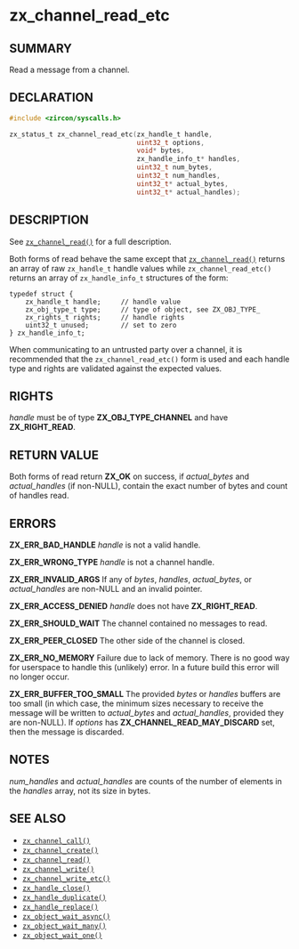 # zx_channel_read_etc

## SUMMARY

<!-- Contents of this heading updated by update-docs-from-fidl, do not edit. -->

Read a message from a channel.

## DECLARATION

<!-- Contents of this heading updated by update-docs-from-fidl, do not edit. -->

```c
#include <zircon/syscalls.h>

zx_status_t zx_channel_read_etc(zx_handle_t handle,
                                uint32_t options,
                                void* bytes,
                                zx_handle_info_t* handles,
                                uint32_t num_bytes,
                                uint32_t num_handles,
                                uint32_t* actual_bytes,
                                uint32_t* actual_handles);
```

## DESCRIPTION

See [`zx_channel_read()`] for a full description.

Both forms of read behave the same except that [`zx_channel_read()`] returns an
array of raw `zx_handle_t` handle values while `zx_channel_read_etc()` returns
an array of `zx_handle_info_t` structures of the form:

```
typedef struct {
    zx_handle_t handle;     // handle value
    zx_obj_type_t type;     // type of object, see ZX_OBJ_TYPE_
    zx_rights_t rights;     // handle rights
    uint32_t unused;        // set to zero
} zx_handle_info_t;
```

When communicating to an untrusted party over a channel, it is recommended
that the `zx_channel_read_etc()` form is used and each handle type and rights
are validated against the expected values.

## RIGHTS

<!-- Contents of this heading updated by update-docs-from-fidl, do not edit. -->

*handle* must be of type **ZX_OBJ_TYPE_CHANNEL** and have **ZX_RIGHT_READ**.

## RETURN VALUE

Both forms of read return **ZX_OK** on success, if *actual_bytes*
and *actual_handles* (if non-NULL), contain the exact number of bytes
and count of handles read.

## ERRORS

**ZX_ERR_BAD_HANDLE**  *handle* is not a valid handle.

**ZX_ERR_WRONG_TYPE**  *handle* is not a channel handle.

**ZX_ERR_INVALID_ARGS**  If any of *bytes*, *handles*, *actual_bytes*, or
*actual_handles* are non-NULL and an invalid pointer.

**ZX_ERR_ACCESS_DENIED**  *handle* does not have **ZX_RIGHT_READ**.

**ZX_ERR_SHOULD_WAIT**  The channel contained no messages to read.

**ZX_ERR_PEER_CLOSED**  The other side of the channel is closed.

**ZX_ERR_NO_MEMORY**  Failure due to lack of memory.
There is no good way for userspace to handle this (unlikely) error.
In a future build this error will no longer occur.

**ZX_ERR_BUFFER_TOO_SMALL**  The provided *bytes* or *handles* buffers
are too small (in which case, the minimum sizes necessary to receive
the message will be written to *actual_bytes* and *actual_handles*,
provided they are non-NULL). If *options* has **ZX_CHANNEL_READ_MAY_DISCARD**
set, then the message is discarded.

## NOTES

*num_handles* and *actual_handles* are counts of the number of elements
in the *handles* array, not its size in bytes.

## SEE ALSO

 - [`zx_channel_call()`]
 - [`zx_channel_create()`]
 - [`zx_channel_read()`]
 - [`zx_channel_write()`]
 - [`zx_channel_write_etc()`]
 - [`zx_handle_close()`]
 - [`zx_handle_duplicate()`]
 - [`zx_handle_replace()`]
 - [`zx_object_wait_async()`]
 - [`zx_object_wait_many()`]
 - [`zx_object_wait_one()`]

<!-- References updated by update-docs-from-fidl, do not edit. -->

[`zx_channel_call()`]: channel_call.md
[`zx_channel_create()`]: channel_create.md
[`zx_channel_read()`]: channel_read.md
[`zx_channel_write()`]: channel_write.md
[`zx_channel_write_etc()`]: channel_write_etc.md
[`zx_handle_close()`]: handle_close.md
[`zx_handle_duplicate()`]: handle_duplicate.md
[`zx_handle_replace()`]: handle_replace.md
[`zx_object_wait_async()`]: object_wait_async.md
[`zx_object_wait_many()`]: object_wait_many.md
[`zx_object_wait_one()`]: object_wait_one.md
